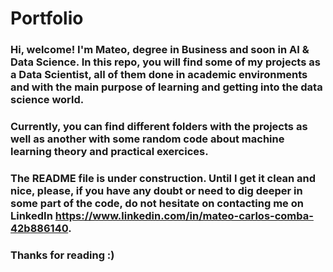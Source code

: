 # Portfolio

### Hi, welcome! I'm Mateo, degree in Business and soon in AI & Data Science. In this repo, you will find some of my projects as a Data Scientist, all of them done in academic environments and with the main purpose of learning and getting into the data science world.

### Currently, you can find different folders with the projects as well as another with some random code about machine learning theory and practical exercices.

### The README file is under construction. Until I get it clean and nice, please, if you have any doubt or need to dig deeper in some part of the code, do not hesitate on contacting me on LinkedIn https://www.linkedin.com/in/mateo-carlos-comba-42b886140.

### Thanks for reading :)




